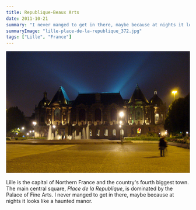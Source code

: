 ```yaml
---
title: Republique-Beaux Arts
date: 2011-10-21
summary: "I never manged to get in there, maybe because at nights it looks like a haunted manor."
summaryImage: "lille-place-de-la-republique_372.jpg"
tags: ["Lille", "France"]
---
```


![](lille-place-de-la-republique_372.jpg)

Lille is the capital of Northern France and the country's fourth biggest town. The main central square, _Place de la Republique_, is dominated by the Palace of Fine Arts. I never manged to get in there, maybe because at nights it looks like a haunted manor.